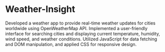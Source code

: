 # Weather-Insight
Developed a weather app to provide real-time weather updates for cities worldwide using OpenWeatherMap API. Implemented a user-friendly interface for searching cities and displaying current temperature, humidity, wind speed, and weather conditions. Utilized JavaScript for data fetching and DOM manipulation, and applied CSS for responsive design.
